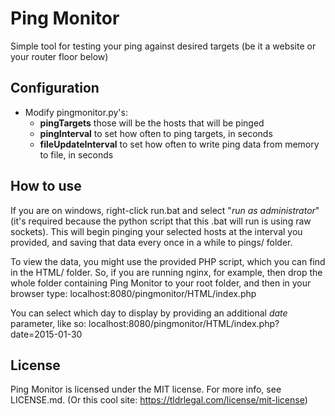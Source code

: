 Ping Monitor
==============

Simple tool for testing your ping against desired targets (be it a website or your router floor below)

Configuration
--------------

- Modify pingmonitor.py's:
	- **pingTargets** those will be the hosts that will be pinged
	- **pingInterval** to set how often to ping targets, in seconds
	- **fileUpdateInterval** to set how often to write ping data from memory to file, in seconds

How to use
--------------

If you are on windows, right-click run.bat and select "*run as administrator*" (it's required because the python script that this .bat will run is using raw sockets). This will begin pinging your selected hosts at the interval you provided, and saving that data every once in a while to pings/ folder.

To view the data, you might use the provided PHP script, which you can find in the HTML/ folder. So, if you are running nginx, for example, then drop the whole folder containing Ping Monitor to your root folder, and then in your browser type: localhost:8080/pingmonitor/HTML/index.php

You can select which day to display by providing an additional *date* parameter, like so: localhost:8080/pingmonitor/HTML/index.php?date=2015-01-30

License
--------------

Ping Monitor is licensed under the MIT license. For more info, see LICENSE.md. (Or this cool site: https://tldrlegal.com/license/mit-license)